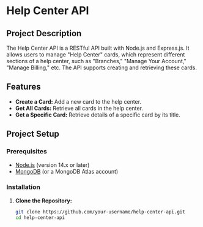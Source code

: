 # Help Center API

## Project Description
The Help Center API is a RESTful API built with Node.js and Express.js. It allows users to manage "Help Center" cards, which represent different sections of a help center, such as "Branches," "Manage Your Account," "Manage Billing," etc. The API supports creating and retrieving these cards.

## Features
- **Create a Card:** Add a new card to the help center.
- **Get All Cards:** Retrieve all cards in the help center.
- **Get a Specific Card:** Retrieve details of a specific card by its title.

## Project Setup

### Prerequisites
- [Node.js](https://nodejs.org/) (version 14.x or later)
- [MongoDB](https://www.mongodb.com/) (or a MongoDB Atlas account)

### Installation
1. **Clone the Repository:**
   ```bash
   git clone https://github.com/your-username/help-center-api.git
   cd help-center-api

